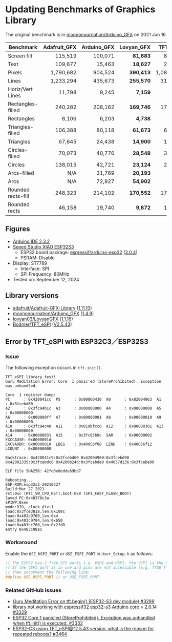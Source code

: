# Updating Benchmarks of Graphics Library

The original benchmark is in [moononournation/Arduino_GFX][12] on 2021 Jun 16

| Benchmark          | Adafruit_GFX | Arduino_GFX |  Lovyan_GFX |  TFT_eSPI |
| ------------------ | ------------:| -----------:| -----------:| ---------:|
| Screen fill        |      115,519 |     100,071 |  **81,683** |    83,406 |
| Text               |      109,677 |      15,463 |  **18,627** |    23.982 |
| Pixels             |    1,790,682 |     904,524 | **390,413** | 1,089,390 |
| Lines              |    1,233,294 |     435,673 | **255,570** |   310,244 |
| Horiz/Vert Lines   |       11,798 |       9,245 |   **7,159** |     8,479 |
| Rectangles-filled  |      240,282 |     208,162 | **169,746** |   173,568 |
| Rectangles         |        8,106 |       6,203 |   **4,738** |     5,450 |
| Triangles-filled   |      106,388 |      80,118 |  **61,673** |    68,413 |
| Triangles          |       67,645 |      24,438 |  **14,900** |    18,332 |
| Circles-filled     |       70,073 |      40,776 |  **28,548** |    38,811 |
| Circles            |      138,015 |      42,721 |  **23,124** |    29,515 |
| Arcs-filled        |          N/A |      31,769 |  **20,193** |       N/A |
| Arcs               |          N/A |      72,927 |  **54,902** |       N/A |
| Rounded rects-fill |      248,323 |     214,102 | **170,552** |   177,262 |
| Rounded rects      |       46,158 |      19,740 |   **9,872** |    15,184 |

## Figures

- [Arduino IDE 2.3.2][1]
- [Seeed Studio XIAO ESP32S3][2]
  - ESP32 board package: [espressif/arduino-esp32][3] ([3.0.4][4])
  - PSRAM: Disable
- Display: ST7789
  - Interface: SPI
  - SPI Frequency: 80MHz
- Tested on: September 12, 2024

## Library versions

- [adafruit/Adafruit-GFX-Library][10] ([1.11.10][11])
- [moononournation/Arduino_GFX][12] ([1.4.9][13])
- [lovyan03/LovyanGFX][14] ([1.1.16][15])
- [Bodmer/TFT_eSPI][16] ([V2.5.43][17])

## Error by TFT_eSPI with ESP32C3／ESP32S3

### Issue

The following exception occurs in `tft.init()`.

```
TFT_eSPI library test!
Guru Meditation Error: Core  1 panic'ed (StoreProhibited). Exception was unhandled.

Core  1 register dump:
PC      : 0x420041cc  PS      : 0x00060430  A0      : 0x82004963  A1      : 0x3fcebd60  
A2      : 0x3fc94b1c  A3      : 0x00000000  A4      : 0x00000008  A5      : 0x00000009  
A6      : 0x000000ff  A7      : 0x00000001  A8      : 0x00000010  A9      : 0x08000000  
A10     : 0x3fc94c40  A11     : 0x019bfcc0  A12     : 0x00000301  A13     : 0x00000000  
A14     : 0x00000031  A15     : 0x3fc93b9c  SAR     : 0x00000002  EXCCAUSE: 0x0000001d  
EXCVADDR: 0x00000010  LBEG    : 0x40056f08  LEND    : 0x40056f12  LCOUNT  : 0x00000000  

Backtrace: 0x420041c9:0x3fcebd60 0x42004960:0x3fcebd90 0x42002335:0x3fcebdc0 0x4200b24d:0x3fcebde0 0x4037d136:0x3fcebe00

ELF file SHA256: 42fe0e0edde69bd7

Rebooting...
ESP-ROM:esp32s3-20210327
Build:Mar 27 2021
rst:0xc (RTC_SW_CPU_RST),boot:0x8 (SPI_FAST_FLASH_BOOT)
Saved PC:0x40378c3a
SPIWP:0xee
mode:DIO, clock div:1
load:0x3fce3818,len:0x109c
load:0x403c9700,len:0x4
load:0x403c9704,len:0xb50
load:0x403cc700,len:0x2fd0
entry 0x403c98ac
```

### Workaround

Enable the `USE_HSPI_PORT` or `USE_FSPI_PORT` in `User_Setup.h` as follows:

```c++
// The ESP32 has 2 free SPI ports i.e. VSPI and HSPI, the VSPI is the default.
// If the VSPI port is in use and pins are not accessible (e.g. TTGO T-Beam)
// then uncomment the following line:
#define USE_HSPI_PORT // or USE_FSPI_PORT
```

### Related GitHub issues

- [Guru Meditation Error on tft.begin() (ESP32-S3 dev module) #3289][18]
- [library not working with espressif32 esp32-s3 Arduino core > 2.0.14 #3329][19]
- [ESP32 Core 1 panic'ed (StoreProhibited). Exception was unhandled when tft.init() is executed. #3332][20]
- [ESP32-C3 using TFT_eSPI@^2.5.43 version, what is the reason for repeated reboots? #3464][21]

[1]: https://www.arduino.cc/en/software "Software｜Arduino"

[2]: https://wiki.seeedstudio.com/xiao_esp32s3_getting_started/ "Getting Started with Seeed Studio XIAO ESP32S3 (Sense)｜Seeed Studio Wiki"

[3]: https://github.com/espressif/arduino-esp32 "espressif/arduino-esp32: Arduino core for the ESP32"
[4]: https://github.com/espressif/arduino-esp32/releases/tag/3.0.4 "Release Arduino Release v3.0.4 based on ESP-IDF v5.1.4+ · espressif/arduino-esp32"

[10]: https://github.com/adafruit/Adafruit-GFX-Library "adafruit/Adafruit-GFX-Library: Adafruit GFX graphics core Arduino library, this is the &#39;core&#39; class that all our other graphics libraries derive from"
[11]: https://github.com/adafruit/Adafruit-GFX-Library/releases/tag/1.11.10 "Release 1.11.10 Add ATtiny84 support · adafruit/Adafruit-GFX-Library"

[12]: https://github.com/moononournation/Arduino_GFX "moononournation/Arduino_GFX: Arduino GFX developing for various color displays and various data bus interfaces"
[13]: https://github.com/moononournation/Arduino_GFX/releases/tag/v1.4.9 "Release v1.4.9 · moononournation/Arduino_GFX"

[14]: https://github.com/lovyan03/LovyanGFX "lovyan03/LovyanGFX: SPI LCD graphics library for ESP32 (ESP-IDF/ArduinoESP32) / ESP8266 (ArduinoESP8266) / SAMD51(Seeed ArduinoSAMD51)"
[15]: https://github.com/lovyan03/LovyanGFX/releases/tag/1.1.16 "Release 1.1.16 · lovyan03/LovyanGFX"

[16]: https://github.com/Bodmer/TFT_eSPI "Bodmer/TFT_eSPI: Arduino and PlatformIO IDE compatible TFT library optimised for the Raspberry Pi Pico (RP2040), STM32, ESP8266 and ESP32 that supports different driver chips"
[17]: https://github.com/Bodmer/TFT_eSPI/releases/tag/V2.5.43 "Release Bug fixes · Bodmer/TFT_eSPI"
[18]: https://github.com/Bodmer/TFT_eSPI/issues/3289 "Guru Meditation Error on tft.begin() (ESP32-S3 dev module) · Issue #3289 · Bodmer/TFT_eSPI"
[19]: https://github.com/Bodmer/TFT_eSPI/issues/3329 "library not working with espressif32 esp32-s3 Arduino core &gt; 2.0.14 · Issue #3329 · Bodmer/TFT_eSPI"
[20]: https://github.com/Bodmer/TFT_eSPI/issues/3332 "ESP32 Core  1 panic&#39;ed (StoreProhibited). Exception was unhandled when tft.init() is executed. · Issue #3332 · Bodmer/TFT_eSPI"
[21]: https://github.com/Bodmer/TFT_eSPI/issues/3464 "ESP32-C3 using TFT_eSPI@^2.5.43 version, what is the reason for repeated reboots? · Issue #3464 · Bodmer/TFT_eSPI"
